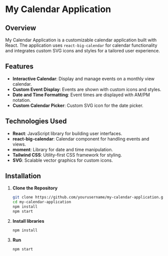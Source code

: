 # My Calendar Application

## Overview

My Calendar Application is a customizable calendar application built with React.  The application uses `react-big-calendar` for calendar functionality and integrates custom SVG icons and styles for a tailored user experience.

## Features

- **Interactive Calendar**: Display and manage events on a monthly view calendar.
- **Custom Event Display**: Events are shown with custom icons and styles.
- **Date and Time Formatting**: Event times are displayed with AM/PM notation.
- **Custom Calendar Picker**: Custom SVG icon for the date picker.

## Technologies Used

- **React**: JavaScript library for building user interfaces.
- **react-big-calendar**: Calendar component for handling events and views.
- **moment**: Library for date and time manipulation.
- **Tailwind CSS**: Utility-first CSS framework for styling.
- **SVG**: Scalable vector graphics for custom icons.

## Installation
1. **Clone the Repository**

   ```bash
   git clone https://github.com/yourusername/my-calendar-application.git
   cd my-calendar-application
   npm install
   npm start

2. **Install libraries**

   ```bash
   npm install
   
3. **Run**

   ```bash
   npm start 
